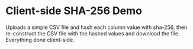 # Client-side SHA-256 Demo

Uploads a simple CSV file and hash each column value with sha-256, then re-construct the CSV file with the hashed values and download the file. Everything done client-side.